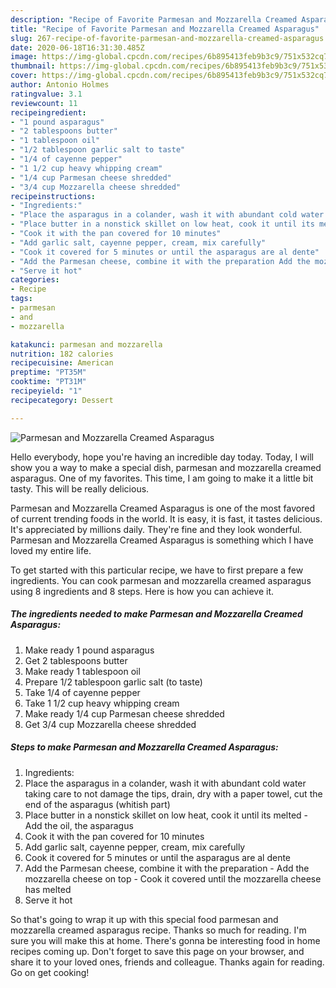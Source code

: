 ```yaml
---
description: "Recipe of Favorite Parmesan and Mozzarella Creamed Asparagus"
title: "Recipe of Favorite Parmesan and Mozzarella Creamed Asparagus"
slug: 267-recipe-of-favorite-parmesan-and-mozzarella-creamed-asparagus
date: 2020-06-18T16:31:30.485Z
image: https://img-global.cpcdn.com/recipes/6b895413feb9b3c9/751x532cq70/parmesan-and-mozzarella-creamed-asparagus-recipe-main-photo.jpg
thumbnail: https://img-global.cpcdn.com/recipes/6b895413feb9b3c9/751x532cq70/parmesan-and-mozzarella-creamed-asparagus-recipe-main-photo.jpg
cover: https://img-global.cpcdn.com/recipes/6b895413feb9b3c9/751x532cq70/parmesan-and-mozzarella-creamed-asparagus-recipe-main-photo.jpg
author: Antonio Holmes
ratingvalue: 3.1
reviewcount: 11
recipeingredient:
- "1 pound asparagus"
- "2 tablespoons butter"
- "1 tablespoon oil"
- "1/2 tablespoon garlic salt to taste"
- "1/4 of cayenne pepper"
- "1 1/2 cup heavy whipping cream"
- "1/4 cup Parmesan cheese shredded"
- "3/4 cup Mozzarella cheese shredded"
recipeinstructions:
- "Ingredients:"
- "Place the asparagus in a colander, wash it with abundant cold water taking care to not damage the tips, drain, dry with a paper towel, cut the end of the asparagus (whitish part)"
- "Place butter in a nonstick skillet on low heat, cook it until its melted Add the oil, the asparagus"
- "Cook it with the pan covered for 10 minutes"
- "Add garlic salt, cayenne pepper, cream, mix carefully"
- "Cook it covered for 5 minutes or until the asparagus are al dente"
- "Add the Parmesan cheese, combine it with the preparation Add the mozzarella cheese on top Cook it covered until the mozzarella cheese has melted"
- "Serve it hot"
categories:
- Recipe
tags:
- parmesan
- and
- mozzarella

katakunci: parmesan and mozzarella 
nutrition: 182 calories
recipecuisine: American
preptime: "PT35M"
cooktime: "PT31M"
recipeyield: "1"
recipecategory: Dessert

---
```



![Parmesan and Mozzarella Creamed Asparagus](https://img-global.cpcdn.com/recipes/6b895413feb9b3c9/751x532cq70/parmesan-and-mozzarella-creamed-asparagus-recipe-main-photo.jpg)

Hello everybody, hope you're having an incredible day today. Today, I will show you a way to make a special dish, parmesan and mozzarella creamed asparagus. One of my favorites. This time, I am going to make it a little bit tasty. This will be really delicious.

Parmesan and Mozzarella Creamed Asparagus is one of the most favored of current trending foods in the world. It is easy, it is fast, it tastes delicious. It's appreciated by millions daily. They're fine and they look wonderful. Parmesan and Mozzarella Creamed Asparagus is something which I have loved my entire life.




To get started with this particular recipe, we have to first prepare a few ingredients. You can cook parmesan and mozzarella creamed asparagus using 8 ingredients and 8 steps. Here is how you can achieve it.

<!--inarticleads1-->

##### The ingredients needed to make Parmesan and Mozzarella Creamed Asparagus:

1. Make ready 1 pound asparagus
1. Get 2 tablespoons butter
1. Make ready 1 tablespoon oil
1. Prepare 1/2 tablespoon garlic salt (to taste)
1. Take 1/4 of cayenne pepper
1. Take 1 1/2 cup heavy whipping cream
1. Make ready 1/4 cup Parmesan cheese shredded
1. Get 3/4 cup Mozzarella cheese shredded




<!--inarticleads2-->

##### Steps to make Parmesan and Mozzarella Creamed Asparagus:

1. Ingredients:
1. Place the asparagus in a colander, wash it with abundant cold water taking care to not damage the tips, drain, dry with a paper towel, cut the end of the asparagus (whitish part)
1. Place butter in a nonstick skillet on low heat, cook it until its melted - Add the oil, the asparagus
1. Cook it with the pan covered for 10 minutes
1. Add garlic salt, cayenne pepper, cream, mix carefully
1. Cook it covered for 5 minutes or until the asparagus are al dente
1. Add the Parmesan cheese, combine it with the preparation - Add the mozzarella cheese on top - Cook it covered until the mozzarella cheese has melted
1. Serve it hot




So that's going to wrap it up with this special food parmesan and mozzarella creamed asparagus recipe. Thanks so much for reading. I'm sure you will make this at home. There's gonna be interesting food in home recipes coming up. Don't forget to save this page on your browser, and share it to your loved ones, friends and colleague. Thanks again for reading. Go on get cooking!
